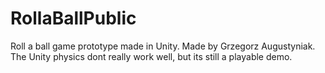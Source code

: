 # RollaBallPublic
Roll a ball game prototype made in Unity. Made by Grzegorz Augustyniak. The Unity physics dont really work well, but its still a playable demo. 
